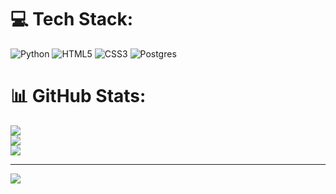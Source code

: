 
# 💻 Tech Stack:
![Python](https://img.shields.io/badge/python-3670A0?style=for-the-badge&logo=python&logoColor=ffdd54) ![HTML5](https://img.shields.io/badge/html5-%23E34F26.svg?style=for-the-badge&logo=html5&logoColor=white) ![CSS3](https://img.shields.io/badge/css3-%231572B6.svg?style=for-the-badge&logo=css3&logoColor=white) ![Postgres](https://img.shields.io/badge/postgres-%23316192.svg?style=for-the-badge&logo=postgresql&logoColor=white)
# 📊 GitHub Stats:
![](https://github-readme-stats.vercel.app/api?username=ZainabJB&theme=dark&hide_border=false&include_all_commits=false&count_private=true)<br/>
![](https://github-readme-streak-stats.herokuapp.com/?user=ZainabJB&theme=dark&hide_border=false)<br/>
![](https://github-readme-stats.vercel.app/api/top-langs/?username=ZainabJB&theme=dark&hide_border=false&include_all_commits=false&count_private=true&layout=compact)

---
[![](https://visitcount.itsvg.in/api?id=ZainabJB&icon=0&color=0)](https://visitcount.itsvg.in)

<!-- Proudly created with GPRM ( https://gprm.itsvg.in ) -->
